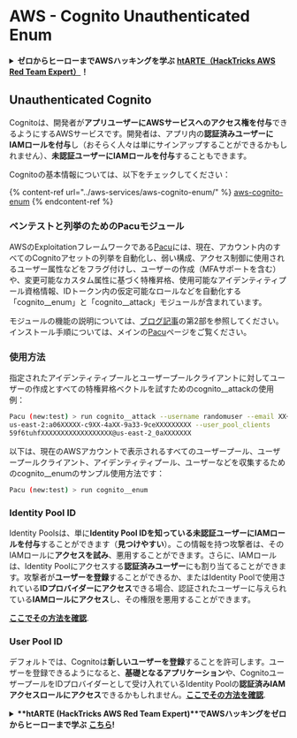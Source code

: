 # AWS - Cognito Unauthenticated Enum

<details>

<summary><strong>ゼロからヒーローまでAWSハッキングを学ぶ</strong> <a href="https://training.hacktricks.xyz/courses/arte"><strong>htARTE（HackTricks AWS Red Team Expert）</strong></a><strong>！</strong></summary>

HackTricksをサポートする他の方法：

- **HackTricksで企業を宣伝したい**または**HackTricksをPDFでダウンロードしたい**場合は、[**SUBSCRIPTION PLANS**](https://github.com/sponsors/carlospolop)をチェックしてください！
- [**公式PEASS＆HackTricksグッズ**](https://peass.creator-spring.com)を入手する
- [**The PEASS Family**](https://opensea.io/collection/the-peass-family)を発見し、独占的な[**NFTs**](https://opensea.io/collection/the-peass-family)のコレクションを見つける
- **💬 [Discordグループ](https://discord.gg/hRep4RUj7f)**または[telegramグループ](https://t.me/peass)に**参加**するか、**Twitter** 🐦 [**@hacktricks_live**](https://twitter.com/hacktricks_live)で**フォロー**する。
- **ハッキングトリックを共有するために、[HackTricks](https://github.com/carlospolop/hacktricks)と[HackTricks Cloud](https://github.com/carlospolop/hacktricks-cloud)のGitHubリポジトリにPRを提出してください。**

</details>

## Unauthenticated Cognito

Cognitoは、開発者が**アプリユーザーにAWSサービスへのアクセス権を付与**できるようにするAWSサービスです。開発者は、アプリ内の**認証済みユーザーにIAMロールを付与**し（おそらく人々は単にサインアップすることができるかもしれません）、**未認証ユーザーにIAMロールを付与**することもできます。

Cognitoの基本情報については、以下をチェックしてください：

{% content-ref url="../aws-services/aws-cognito-enum/" %}
[aws-cognito-enum](../aws-services/aws-cognito-enum/)
{% endcontent-ref %}

### ペンテストと列挙のためのPacuモジュール

AWSのExploitationフレームワークである[Pacu](https://github.com/RhinoSecurityLabs/pacu)には、現在、アカウント内のすべてのCognitoアセットの列挙を自動化し、弱い構成、アクセス制御に使用されるユーザー属性などをフラグ付けし、ユーザーの作成（MFAサポートを含む）や、変更可能なカスタム属性に基づく特権昇格、使用可能なアイデンティティプール資格情報、IDトークン内の仮定可能なロールなどを自動化する「cognito__enum」と「cognito__attack」モジュールが含まれています。

モジュールの機能の説明については、[ブログ記事](https://rhinosecuritylabs.com/aws/attacking-aws-cognito-with-pacu-p2)の第2部を参照してください。インストール手順については、メインの[Pacu](https://github.com/RhinoSecurityLabs/pacu)ページをご覧ください。

### 使用方法

指定されたアイデンティティプールとユーザープールクライアントに対してユーザーの作成とすべての特権昇格ベクトルを試すためのcognito__attackの使用例：
```bash
Pacu (new:test) > run cognito__attack --username randomuser --email XX+sdfs2@gmail.com --identity_pools
us-east-2:a06XXXXX-c9XX-4aXX-9a33-9ceXXXXXXXXX --user_pool_clients
59f6tuhfXXXXXXXXXXXXXXXXXX@us-east-2_0aXXXXXXX
```
以下は、現在のAWSアカウントで表示されるすべてのユーザープール、ユーザープールクライアント、アイデンティティプール、ユーザーなどを収集するためのcognito__enumのサンプル使用方法です：
```bash
Pacu (new:test) > run cognito__enum
```
### Identity Pool ID

Identity Poolsは、単に**Identity Pool IDを知っている未認証ユーザーにIAMロールを付与**することができます（**見つけやすい**）。この情報を持つ攻撃者は、そのIAMロールに**アクセスを試み**、悪用することができます。さらに、IAMロールは、Identity Poolにアクセスする**認証済みユーザー**にも割り当てることができます。攻撃者が**ユーザーを登録**することができるか、またはIdentity Poolで使用されている**IDプロバイダーにアクセス**できる場合、認証されたユーザーに与えられている**IAMロールにアクセス**し、その権限を悪用することができます。

[**ここでその方法を確認**](../aws-services/aws-cognito-enum/cognito-identity-pools.md).

### User Pool ID

デフォルトでは、Cognitoは**新しいユーザーを登録**することを許可します。ユーザーを登録できるようになると、**基礎となるアプリケーション**や、CognitoユーザープールをIDプロバイダーとして受け入れているIdentity Poolの**認証済みIAMアクセスロールにアクセス**できるかもしれません。[**ここでその方法を確認**](../aws-services/aws-cognito-enum/cognito-user-pools.md#registration).

<details>

<summary><strong>**htARTE (HackTricks AWS Red Team Expert)**でAWSハッキングをゼロからヒーローまで学ぶ</strong> <a href="https://training.hacktricks.xyz/courses/arte"><strong>こちら</strong></a><strong>!</strong></summary>

HackTricksをサポートする他の方法:

* **HackTricksで企業を宣伝**したい場合や、**HackTricksをPDFでダウンロード**したい場合は、[**SUBSCRIPTION PLANS**](https://github.com/sponsors/carlospolop)をチェックしてください！
* [**公式PEASS＆HackTricksのグッズ**](https://peass.creator-spring.com)を手に入れる
* [**The PEASS Family**](https://opensea.io/collection/the-peass-family)を発見し、独占的な[**NFTs**](https://opensea.io/collection/the-peass-family)のコレクションを見つける
* **💬 [**Discordグループ**](https://discord.gg/hRep4RUj7f)や[**telegramグループ**](https://t.me/peass)に参加**したり、**Twitter** 🐦 [**@hacktricks_live**](https://twitter.com/hacktricks_live)をフォロー**してください。**
* **HackTricks**と**HackTricks Cloud**のGitHubリポジトリにPRを提出**して、あなたのハッキングテクニックを共有してください。

</details>
